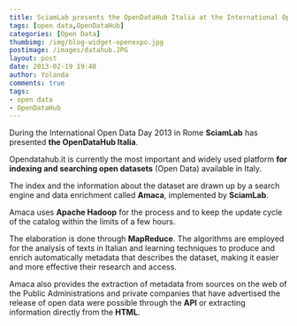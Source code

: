 ```yaml
---
title: SciamLab presents the OpenDataHub Italia at the International Open Data Day 2013 
tags: [open data,OpenDataHub]
categories: [Open Data]
thumbimg: /img/blog-widget-openexpo.jpg
postimage: /images/datahub.JPG
layout: post
date: 2013-02-19 19:40
author: Yolanda
comments: true
tags:
- open data
- OpenDataHub
---
```


During the International Open Data Day 2013 in Rome **SciamLab** has presented **the OpenDataHub Italia**.

Opendatahub.it is currently the most important and widely used platform **for indexing and searching open datasets** (Open Data) available in Italy.

The index and the information about the dataset are drawn up by a search engine and data enrichment called **Amaca**, implemented by **SciamLab**.

Amaca uses **Apache Hadoop** for the process and to keep the update cycle of the catalog within the limits of a few hours.

The elaboration is done through **MapReduce**. The algorithms are employed for the analysis of texts in Italian and learning techniques to produce and enrich automatically metadata that describes the dataset, making it easier and more effective their research and access.

Amaca also provides the extraction of metadata from sources on the web of the Public Administrations and private companies that have advertised the release of open data were possible through the **API** or extracting information directly from the **HTML**.
